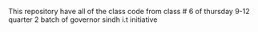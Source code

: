 This repository have all of the class code from class # 6 of thursday 9-12 quarter 2 batch of governor sindh i.t initiative
